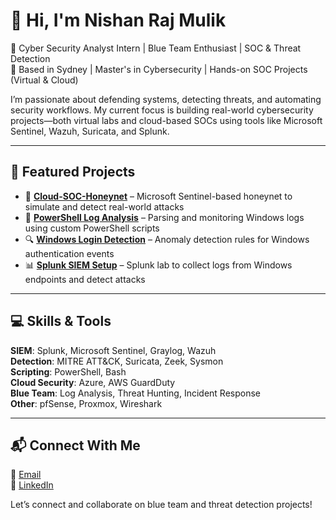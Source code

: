 # 👋 Hi, I'm Nishan Raj Mulik

🎯 Cyber Security Analyst Intern | Blue Team Enthusiast | SOC & Threat Detection  
📍 Based in Sydney | Master's in Cybersecurity | Hands-on SOC Projects (Virtual & Cloud)  

I’m passionate about defending systems, detecting threats, and automating security workflows. My current focus is building real-world cybersecurity projects—both virtual labs and cloud-based SOCs using tools like Microsoft Sentinel, Wazuh, Suricata, and Splunk.

---

## 🚀 Featured Projects

- 🔐 **[Cloud-SOC-Honeynet](https://github.com/nishanrajmulik1/Cloud-SOC-Honeynet)** – Microsoft Sentinel-based honeynet to simulate and detect real-world attacks  
- 🧪 **[PowerShell Log Analysis](https://github.com/nishanrajmulik1/PowerShell-Log-Analysis)** – Parsing and monitoring Windows logs using custom PowerShell scripts  
- 🔍 **[Windows Login Detection](https://github.com/nishanrajmulik1/Windows-Login-Detection)** – Anomaly detection rules for Windows authentication events  
- 📊 **[Splunk SIEM Setup](https://github.com/nishanrajmulik1/Splunk-SIEM-Setup)** – Splunk lab to collect logs from Windows endpoints and detect attacks

---

## 💻 Skills & Tools

**SIEM**: Splunk, Microsoft Sentinel, Graylog, Wazuh  
**Detection**: MITRE ATT&CK, Suricata, Zeek, Sysmon  
**Scripting**: PowerShell, Bash  
**Cloud Security**: Azure, AWS GuardDuty  
**Blue Team**: Log Analysis, Threat Hunting, Incident Response  
**Other**: pfSense, Proxmox, Wireshark

---

## 📬 Connect With Me

📧 [Email](mailto:nishan.rajmulik117@outlook.com)  
🔗 [LinkedIn](https://www.linkedin.com/in/nishanrajmulik/)

Let’s connect and collaborate on blue team and threat detection projects!
